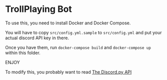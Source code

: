 # TrollPlaying Bot

To use this, you need to install Docker and Docker Compose.

You will have to copy `src/config.yml.sample` to `src/config.yml` and put your actual discord API key in there.

Once you have them, run `docker-compose build` and `docker-compose up` within this folder.

ENJOY

To modify this, you probably want to read [The Discord.py API](http://discordpy.readthedocs.io/en/latest/api.html)
